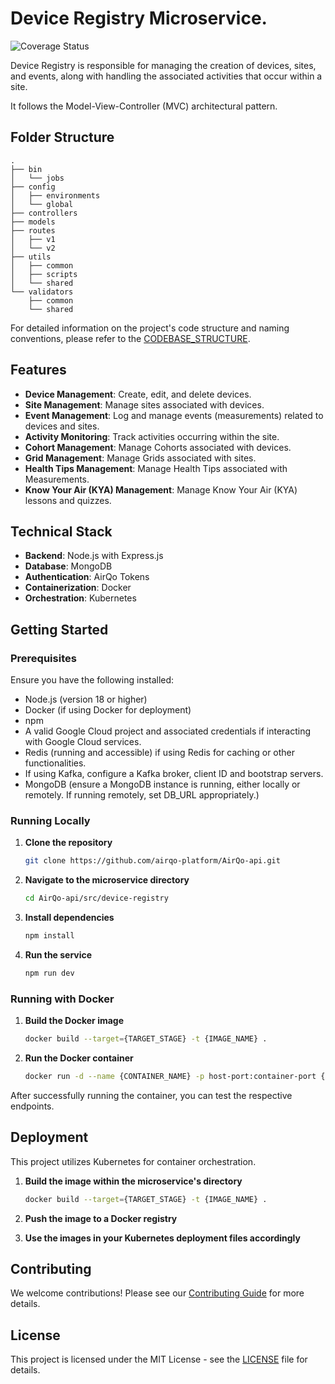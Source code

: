 # Device Registry Microservice.

![Coverage Status](https://coveralls.io/repos/github/airqo-platform/AirQo-api/src/device-registry/badge.svg)

Device Registry is responsible for managing the creation of devices, sites, and events, along with handling the associated activities that occur within a site.

It follows the Model-View-Controller (MVC) architectural pattern.

## Folder Structure

```
.
├── bin
│   └── jobs
├── config
│   ├── environments
│   └── global
├── controllers
├── models
├── routes
│   ├── v1
│   └── v2
├── utils
│   ├── common
│   ├── scripts
│   └── shared
└── validators
    ├── common
    └── shared

```

For detailed information on the project's code structure and naming conventions, please refer to the [CODEBASE_STRUCTURE](CODEBASE_STRUCTURE.md).

## Features

- **Device Management**: Create, edit, and delete devices.
- **Site Management**: Manage sites associated with devices.
- **Event Management**: Log and manage events (measurements) related to devices and sites.
- **Activity Monitoring**: Track activities occurring within the site.
- **Cohort Management**: Manage Cohorts associated with devices.
- **Grid Management**: Manage Grids associated with sites.
- **Health Tips Management**: Manage Health Tips associated with Measurements.
- **Know Your Air (KYA) Management**: Manage Know Your Air (KYA) lessons and quizzes.

## Technical Stack

- **Backend**: Node.js with Express.js
- **Database**: MongoDB
- **Authentication**: AirQo Tokens
- **Containerization**: Docker
- **Orchestration**: Kubernetes

## Getting Started

### Prerequisites

Ensure you have the following installed:

- Node.js (version 18 or higher)
- Docker (if using Docker for deployment)
- npm
- A valid Google Cloud project and associated credentials if interacting with Google Cloud services.
- Redis (running and accessible) if using Redis for caching or other functionalities.
- If using Kafka, configure a Kafka broker, client ID and bootstrap servers.
- MongoDB (ensure a MongoDB instance is running, either locally or remotely. If running remotely, set DB_URL appropriately.)

### Running Locally

1. **Clone the repository**

   ```bash
   git clone https://github.com/airqo-platform/AirQo-api.git
   ```

2. **Navigate to the microservice directory**

   ```bash
   cd AirQo-api/src/device-registry
   ```

3. **Install dependencies**

   ```bash
   npm install
   ```

4. **Run the service**

   ```bash
   npm run dev
   ```

### Running with Docker

1. **Build the Docker image**

   ```bash
   docker build --target={TARGET_STAGE} -t {IMAGE_NAME} .
   ```

2. **Run the Docker container**

   ```bash
   docker run -d --name {CONTAINER_NAME} -p host-port:container-port {IMAGE_NAME}
   ```

After successfully running the container, you can test the respective endpoints.

## Deployment

This project utilizes Kubernetes for container orchestration.

1. **Build the image within the microservice's directory**

   ```bash
   docker build --target={TARGET_STAGE} -t {IMAGE_NAME} .
   ```

2. **Push the image to a Docker registry**

3. **Use the images in your Kubernetes deployment files accordingly**

## Contributing

We welcome contributions! Please see our [Contributing Guide](CONTRIBUTING.md) for more details.

## License

This project is licensed under the MIT License - see the [LICENSE](LICENSE) file for details.
